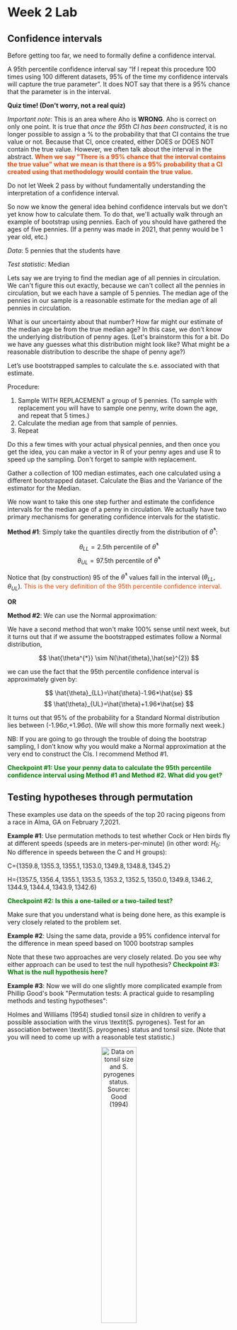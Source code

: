 Week 2 Lab
=============

Confidence intervals
-----------------------

Before getting too far, we need to formally define a confidence interval. 

A 95th percentile confidence interval say “If I repeat this procedure 100 times using 100 different datasets, 95% of the time my confidence intervals will capture the true parameter”. It does NOT say that there is a 95% chance that the parameter is in the interval.

**Quiz time! (Don't worry, not a real quiz)**

*Important note*: This is an area where Aho is **WRONG**. Aho is correct on only one point. It is true that *once the 95th CI has been constructed*, it is no longer possible to assign a $\%$ to the probability that that CI contains the true value or not. Because that CI, once created, either DOES or DOES NOT contain the true value. However, we often talk about the interval in the abstract. **<span style="color: orangered;">When we say "There is a 95$\%$ chance that the interval contains the true value" what we mean is that there is a 95$\%$ probability that a CI created using that methodology would contain the true value.</span>**

Do not let Week 2 pass by without fundamentally understanding the interpretation of a confidence interval. 

So now we know the general idea behind confidence intervals but we don't yet know how to calculate them. To do that, we'll actually walk through an example of bootstrap using pennies. Each of you should have gathered the ages of five pennies. (If a penny was made in 2021, that penny would be 1 year old, etc.)

*Data*: 5 pennies that the students have

*Test statistic*: Median

Lets say we are trying to find the median age of all pennies in circulation. We can't figure this out exactly, because we can't collect all the pennies in circulation, but we each have a sample of 5 pennies. The median age of the pennies in our sample is a reasonable estimate for the median age of all pennies in circulation. 

What is our uncertainty about that number? How far might our estimate of the median age be from the true median age? In this case, we don't know the underlying distribution of penny ages. (Let's brainstorm this for a bit. Do we have any guesses what this distribution might look like? What might be a reasonable distribution to describe the shape of penny age?) 

Let’s use bootstrapped samples to calculate the s.e. associated with that estimate.

Procedure: 
1. Sample WITH REPLACEMENT a group of 5 pennies. (To sample with replacement you will have to sample one penny, write down the age, and repeat that 5 times.)
2. Calculate the median age from that sample of pennies.
3. Repeat

Do this a few times with your actual physical pennies, and then once you get the idea, you can make a vector in R of your penny ages and use R to speed up the sampling. Don't forget to sample with replacement.

Gather a collection of 100 median estimates, each one calculated using a different bootstrapped dataset. Calculate the Bias and the Variance of the estimator for the Median.

We now want to take this one step further and estimate the confidence intervals for the median age of a penny in circulation. We actually have two primary mechanisms for generating confidence intervals for the statistic.

**Method #1**: Simply take the quantiles directly from the distribution of $\hat{\theta}^{*}$:

$$
\theta_{LL} = \mbox{2.5th percentile of } \hat{\theta}^{*}
$$
$$
\theta_{UL} = \mbox{97.5th percentile of } \hat{\theta}^{*}
$$

Notice that (by construction) 95$%$ of the $\hat{\theta}^{*}$ values fall in the interval $(\theta_{LL},\theta_{UL})$. <span style="color: orangered;">This is the very definition of the 95th percentile confidence interval.</span>

**OR** 

**Method #2**: We can use the Normal approximation:

We have a second method that won't make 100\% sense until next week, but it turns out that if we assume the bootstrapped estimates follow a Normal distribution, 

$$
\hat{\theta^{*}} \sim N(\hat{\theta},\hat{se}^{2})
$$

we can use the fact that the 95th percentile confidence interval is approximately given by:

$$
\hat{\theta}_{LL}=\hat{\theta}-1.96*\hat{se}
$$
$$
\hat{\theta}_{UL}=\hat{\theta}+1.96*\hat{se}
$$

It turns out that 95$\%$ of the probability for a Standard Normal distribution lies between (-1.96$\sigma$,+1.96$\sigma$). (We will show this more formally next week.) 

NB: If you are going to go through the trouble of doing the bootstrap sampling, I don’t know why you would make a Normal approximation at the very end to construct the CIs. I recommend Method #1.

**<span style="color: green;">Checkpoint #1: Use your penny data to calculate the 95th percentile confidence interval using Method #1 and Method #2. What did you get?</span>**

Testing hypotheses through permutation
------------------------------------

These examples use data on the speeds of the top 20 racing pigeons from a race in Alma, GA on February 7,2021. 

**Example #1**: Use permutation methods to test whether Cock or Hen birds fly at different speeds (speeds are in meters-per-minute) (in other word: $H_{0}$: No difference in speeds between the C and H groups):

C=$\{1359.8,1355.3,1355.1,1353.0,1349.8,1348.8,1345.2\}$

H=$\{1357.5,1356.4,1355.1,1353.5,1353.2,1352.5,1350.0,1349.8,1346.2,1344.9,1344.4,1343.9,1342.6\}$

**<span style="color: green;">Checkpoint #2: Is this a one-tailed or a two-tailed test?</span>**

Make sure that you understand what is being done here, as this example is very closely related to the problem set.


**Example #2**: Using the same data, provide a 95% confidence interval for the difference in mean speed based on 1000 bootstrap samples

Note that these two approaches are very closely related. Do you see why either approach can be used to test the null hypothesis? **<span style="color: green;">Checkpoint #3: What is the null hypothesis here?</span>**

**Example #3**: Now we will do one slightly more complicated example from Phillip Good's book "Permutation tests: A practical guide to resampling methods and testing hypotheses":

Holmes and Williams (1954) studied tonsil size in children to verify a possible association with the virus \textit{S. pyrogenes}. Test for an association between \textit{S. pyrogenes} status and tonsil size. (Note that you will need to come up with a reasonable test statistic.)

<div class="figure" style="text-align: center">
<img src="Table2categories.png" alt="Data on tonsil size and S. pyrogenes status. Source: Good (1994)" width="40%" />
<p class="caption">(\#fig:unnamed-chunk-1)Data on tonsil size and S. pyrogenes status. Source: Good (1994)</p>
</div>

Now lets consider the full dataset, where tonsil size is divided into three categories. How would we do the test now? **<span style="color: green;">Checkpoint #4: What is the new test statistic? (There are many options.)</span>** What 'labels' do you permute?

<div class="figure" style="text-align: center">
<img src="Table3categories.png" alt="Fill dataset on tonsil size and S. pyrogenes status. Source: Good (1994)" width="50%" />
<p class="caption">(\#fig:unnamed-chunk-2)Fill dataset on tonsil size and S. pyrogenes status. Source: Good (1994)</p>
</div>

Basics of bootstrap and jackknife
------------------------------------

To get started with bootstrap and jackknife techniques, we start by working through a very simple example. First we simulate some data


```r
x<-seq(0,9,by=1)
```

This will constutute our "data". Let's print the result of sampling with replacement to get a sense for it...


```r
table(sample(x,size=length(x),replace=T))
```

```
## 
## 1 2 3 9 
## 1 4 3 2
```

Now we will write a little script to take bootstrap samples and calculate the means of each of these bootstrap samples


```r
xmeans<-vector(length=1000)
for (i in 1:1000)
  {
  xmeans[i]<-mean(sample(x,replace=T))
  }
```

The actual number of bootstrapped samples is arbitrary *at this point* but there are ways of characterizing the precision of the bootstrap (jackknife-after-bootstrap) which might inform the number of bootstrap samples needed. *In practice*, people tend to pick some arbitrary but large number of bootstrap samples because computers are so fast that it is often easy to draw far more samples than are actually needed. When calculation of the statistic is slow (as might be the case if you are using the samples to construct a phylogeny, for example), then you would need to be more concerned with the number of bootstrap samples. 

First, lets just look at a histogram of the bootstrapped means and plot the actual sample mean on the histogram for comparison



```r
hist(xmeans,breaks=30,col="pink")
abline(v=mean(x),lwd=2)
```

<img src="Week-2-lab_files/figure-html/unnamed-chunk-6-1.png" width="672" />

Calculating bias and standard error
-----------------------------------

From these we can calculate the bias and standard deviation for the mean (which is the "statistic"):

$$
\widehat{Bias_{boot}} = \left(\frac{1}{k}\sum^{k}_{i=1}\theta^{*}_{i}\right)-\hat{\theta}
$$


```r
bias.boot<-mean(xmeans)-mean(x)
bias.boot
```

```
## [1] 0.0053
```

```r
hist(xmeans,breaks=30,col="pink")
abline(v=mean(x),lwd=5,col="black")
abline(v=mean(xmeans),lwd=2,col="yellow")
```

<img src="Week-2-lab_files/figure-html/unnamed-chunk-7-1.png" width="672" />

$$
\widehat{s.e._{boot}} = \sqrt{\frac{1}{k-1}\sum^{k}_{i=1}(\theta^{*}_{i}-\bar{\theta^{*}})^{2}}
$$


```r
se.boot<-sd(xmeans)
```

We can find the confidence intervals in two ways:

Method #1: Assume the bootstrap statistics are normally distributed


```r
LL.boot<-mean(xmeans)-1.96*se.boot #where did 1.96 come from?
UL.boot<-mean(xmeans)+1.96*se.boot
LL.boot
```

```
## [1] 2.801545
```

```r
UL.boot
```

```
## [1] 6.209055
```

Method #2: Simply take the quantiles of the bootstrap statistics


```r
quantile(xmeans,c(0.025,0.975))
```

```
##   2.5%  97.5% 
## 2.8000 6.2025
```

Let's compare this to what we would have gotten if we had used normal distribution theory. First we have to calculate the standard error:


```r
se.normal<-sqrt(var(x)/length(x))
LL.normal<-mean(x)-qt(0.975,length(x)-1)*se.normal
UL.normal<-mean(x)+qt(0.975,length(x)-1)*se.normal
LL.normal
```

```
## [1] 2.334149
```

```r
UL.normal
```

```
## [1] 6.665851
```

In this case, the confidence intervals we got from the normal distribution theory are too wide.

**<span style="color: green;">Checkpoint #6: Does it make sense why the normal distribution theory intervals are too wide?</span>** Because the original were were uniformly distributed, the data has higher variance than would be expected and therefore the standard error is higher than would be expected.

There are two packages that provide functions for bootstrapping, 'boot' and 'boostrap'. We will start by using the 'bootstrap' package, which was originally designed for Efron and Tibshirani's monograph on the bootstrap. 

To test the main functionality of the 'bootstrap' package, we will use the data we already have. The 'bootstrap' function requires the input of a user-defined function to calculate the statistic of interest. Here I will write a function that calculates the mean of the input values.


```r
library(bootstrap)
theta<-function(x)
  {
    mean(x)
  }
results<-bootstrap(x=x,nboot=1000,theta=theta)
results
```

```
## $thetastar
##    [1] 3.1 4.3 5.3 4.6 4.9 3.1 4.7 3.5 3.8 5.2 4.4 3.2 5.2 6.1 4.6 4.6 5.6 5.4
##   [19] 4.0 5.2 3.0 5.8 5.2 5.6 4.2 3.4 4.1 4.2 6.1 5.7 4.6 6.2 3.8 2.8 5.2 5.3
##   [37] 4.3 5.0 3.9 3.8 4.8 4.2 5.1 5.6 7.0 2.0 4.2 4.2 4.2 4.7 4.3 4.2 5.7 4.2
##   [55] 3.6 6.4 3.9 6.7 4.6 3.8 4.2 4.6 2.9 4.9 4.6 4.8 3.3 4.6 5.3 5.5 4.8 4.8
##   [73] 4.7 3.9 5.0 4.7 4.9 5.4 3.5 3.6 5.0 4.1 4.8 4.9 3.6 3.7 5.1 5.4 3.3 3.9
##   [91] 4.1 5.9 3.5 3.4 4.8 2.7 5.0 5.3 4.9 4.1 3.3 3.2 4.3 6.1 4.1 4.7 6.9 4.7
##  [109] 3.2 4.7 4.3 2.9 3.8 6.4 4.2 5.8 4.6 4.1 5.4 3.9 5.0 5.1 3.8 5.1 5.0 5.8
##  [127] 5.4 5.0 3.7 5.5 4.1 3.5 6.4 5.5 4.6 4.4 5.1 5.6 4.3 4.3 4.1 4.1 4.2 5.3
##  [145] 4.4 4.8 4.3 4.4 6.2 3.6 5.0 4.2 4.5 5.3 4.2 4.2 3.5 4.1 5.7 4.0 6.0 4.5
##  [163] 3.6 2.5 4.7 4.0 4.8 4.3 6.6 4.1 3.6 4.7 4.6 4.3 4.9 3.6 3.4 4.7 4.9 4.5
##  [181] 2.0 5.6 4.0 4.5 5.2 4.7 4.4 3.9 4.3 3.6 5.1 4.8 6.7 3.9 2.4 4.1 4.7 4.9
##  [199] 5.7 3.1 4.7 5.0 4.8 3.2 4.3 4.0 5.4 4.2 2.7 5.0 4.5 4.5 4.6 4.3 4.7 5.0
##  [217] 4.2 3.1 3.9 3.5 5.0 2.6 4.4 4.4 5.0 4.4 5.1 4.6 4.5 4.1 5.5 3.2 5.1 4.8
##  [235] 4.7 4.8 3.8 4.7 2.5 5.0 3.9 3.3 5.9 3.7 5.1 3.8 4.8 4.7 4.3 4.1 5.0 5.2
##  [253] 5.6 2.9 5.3 4.1 4.5 6.3 5.9 5.1 3.6 5.1 4.5 5.6 5.1 5.0 5.7 6.4 4.6 3.6
##  [271] 4.3 5.6 4.9 5.2 6.9 3.4 6.2 5.9 5.4 4.3 4.4 5.0 3.2 4.4 3.7 5.7 4.9 4.5
##  [289] 2.9 5.7 4.3 5.1 4.2 5.2 4.7 5.8 4.1 2.8 3.4 3.2 4.6 4.5 4.6 5.2 5.8 5.1
##  [307] 4.2 4.1 4.9 4.5 4.5 4.2 3.8 5.8 4.6 6.8 5.2 5.8 3.7 4.2 5.1 5.9 4.5 5.7
##  [325] 2.9 4.6 3.7 4.1 4.4 4.4 4.5 6.1 4.5 4.2 3.9 5.2 3.1 4.8 6.3 5.2 3.5 5.3
##  [343] 4.7 3.7 6.0 3.8 2.6 5.3 3.7 5.7 4.4 3.5 6.0 5.3 4.6 7.3 2.8 4.1 4.3 5.2
##  [361] 5.3 4.0 4.9 4.6 5.3 3.4 4.5 5.0 2.9 3.7 4.6 5.1 5.1 4.9 4.4 6.1 5.6 4.8
##  [379] 4.0 4.4 4.4 3.2 3.7 4.1 4.8 5.2 3.2 7.4 4.7 4.5 4.0 4.6 5.1 4.3 4.0 5.5
##  [397] 4.0 4.1 5.2 3.9 3.4 5.9 5.4 4.4 4.6 4.1 4.6 3.3 6.9 6.3 2.9 3.1 4.6 6.0
##  [415] 3.6 5.6 5.2 5.0 6.0 2.3 3.1 4.1 5.1 4.0 4.5 6.4 3.8 3.8 3.7 6.0 3.9 5.2
##  [433] 2.9 4.9 3.6 5.1 4.0 4.7 2.6 4.2 5.2 4.7 5.4 3.9 4.4 4.9 4.0 4.9 3.2 6.4
##  [451] 3.9 5.3 6.0 4.5 3.7 5.4 4.1 4.9 4.7 5.4 5.0 3.9 3.3 5.9 5.0 5.2 4.7 5.1
##  [469] 5.4 4.3 3.9 3.6 5.0 4.3 5.6 6.0 4.0 5.7 3.9 4.4 4.9 3.7 3.7 4.4 3.4 4.4
##  [487] 4.3 3.7 5.8 4.8 2.3 4.7 3.9 3.6 3.8 5.1 3.9 4.3 2.5 4.5 4.9 3.6 4.4 3.0
##  [505] 5.1 5.4 4.6 4.4 3.9 5.0 4.4 5.5 3.3 3.9 4.6 2.5 4.3 3.8 4.2 5.6 4.6 5.3
##  [523] 3.2 4.2 3.2 4.8 2.8 6.2 6.2 5.2 4.8 5.1 5.2 4.9 4.7 4.5 5.7 4.2 5.6 4.3
##  [541] 4.8 4.1 5.0 5.7 5.3 3.3 4.0 4.3 5.1 3.6 4.3 3.6 5.5 3.5 4.2 3.5 4.1 3.6
##  [559] 3.6 4.2 3.8 4.3 6.0 5.9 4.5 4.9 5.3 3.8 3.7 3.9 5.2 5.2 4.8 2.4 4.6 3.1
##  [577] 4.6 4.7 5.4 5.4 2.9 3.5 3.3 4.5 4.9 5.7 5.9 2.9 4.6 3.6 5.2 4.3 6.3 2.6
##  [595] 4.1 3.9 4.5 3.6 5.0 6.6 3.8 4.4 5.5 3.0 4.0 3.2 5.1 5.4 4.2 2.8 3.8 4.7
##  [613] 5.8 4.1 5.0 2.9 4.3 5.2 6.2 4.8 4.2 3.9 3.4 3.6 4.0 3.6 4.7 4.9 5.1 3.9
##  [631] 5.5 4.2 4.3 4.2 4.0 4.6 4.1 5.2 4.5 5.3 4.0 5.0 4.0 4.3 4.9 4.9 4.0 5.3
##  [649] 6.1 4.2 4.6 3.6 4.1 5.9 5.2 3.7 4.7 3.9 4.6 5.3 3.8 3.9 4.3 4.3 4.4 4.0
##  [667] 5.7 4.8 4.1 3.9 5.5 3.1 4.5 5.1 3.1 6.1 5.0 3.6 5.5 3.2 5.2 5.1 4.8 3.6
##  [685] 2.9 6.4 4.8 4.7 3.4 5.2 4.8 4.1 4.9 4.8 4.2 4.3 3.5 4.5 4.0 3.8 3.5 6.3
##  [703] 4.0 4.6 4.2 5.5 5.0 3.0 4.9 4.5 4.0 7.1 5.2 3.5 5.4 4.9 4.2 5.3 5.3 5.8
##  [721] 5.1 6.3 3.9 3.6 3.2 7.5 4.0 5.4 5.9 5.7 4.2 4.2 4.2 3.9 4.1 3.7 3.2 5.1
##  [739] 4.5 5.0 4.5 3.0 3.0 4.3 5.5 4.7 4.2 3.4 3.5 3.9 6.1 5.0 3.1 3.3 5.3 5.1
##  [757] 5.0 4.0 4.3 4.8 3.8 5.4 3.5 5.6 4.6 3.9 4.2 5.1 3.5 2.4 5.0 4.0 4.0 4.5
##  [775] 4.9 5.0 4.7 3.5 6.0 5.6 4.7 5.0 5.8 6.2 4.3 3.0 3.7 3.9 3.9 3.5 4.0 5.6
##  [793] 4.2 4.7 5.5 4.4 4.3 3.7 3.6 3.5 2.7 3.8 3.8 4.2 4.7 4.9 5.3 3.1 5.2 5.4
##  [811] 3.5 4.4 4.6 4.6 4.3 4.7 3.4 2.9 2.8 5.0 4.6 4.2 4.9 4.8 4.4 2.5 3.6 3.9
##  [829] 4.7 4.8 5.6 3.2 6.1 4.6 3.6 3.9 5.3 4.2 3.2 3.8 4.8 5.7 3.6 6.0 3.9 4.1
##  [847] 5.5 5.4 5.1 4.8 4.0 3.5 3.5 2.9 3.3 4.6 3.0 4.1 5.1 5.3 3.9 5.3 6.3 4.3
##  [865] 5.4 6.2 5.4 5.2 5.0 3.8 5.0 4.5 6.3 5.1 4.0 2.4 6.1 4.3 3.0 3.4 4.4 5.3
##  [883] 4.5 4.1 4.7 6.1 4.5 3.5 3.6 4.6 3.5 5.0 4.7 5.5 2.8 4.0 5.1 3.6 4.5 4.3
##  [901] 3.4 3.4 4.7 4.2 5.3 3.8 4.8 5.0 5.9 3.7 4.0 5.0 3.4 5.9 5.1 5.6 4.0 6.5
##  [919] 4.1 4.1 5.2 4.9 5.7 5.6 3.7 5.1 4.9 4.8 5.5 4.6 4.3 5.1 4.2 4.5 4.4 5.5
##  [937] 4.2 5.3 5.0 4.1 2.8 3.9 3.1 3.8 3.8 4.7 5.5 6.3 3.5 3.6 5.2 4.9 4.9 4.9
##  [955] 5.9 3.8 4.9 5.6 4.7 3.0 4.1 3.6 4.3 4.2 3.9 4.4 5.0 5.7 3.6 5.7 2.7 4.3
##  [973] 3.5 3.4 4.5 5.2 5.1 2.9 4.8 4.1 4.3 3.9 5.0 4.3 5.2 3.3 4.6 4.3 3.0 4.3
##  [991] 4.3 5.0 4.5 3.8 6.3 3.4 2.6 3.0 4.8 3.1
## 
## $func.thetastar
## NULL
## 
## $jack.boot.val
## NULL
## 
## $jack.boot.se
## NULL
## 
## $call
## bootstrap(x = x, nboot = 1000, theta = theta)
```

```r
quantile(results$thetastar,c(0.025,0.975))
```

```
##  2.5% 97.5% 
##   2.8   6.3
```

Notice that we get exactly what we got last time. This illustrates an important point, which is that the bootstrap functions are often no easier to use than something you could write yourself.

You can also define a function of the bootstrapped statistics (we have been calling this theta) to pull out immediately any summary statistics you are interested in from the bootstrapped thetas.

Here I will write a function that calculates the bias of my estimate of the mean (which is 4.5 [i.e. the mean of the number 0,1,2,3,4,5,6,7,8,9])


```r
bias<-function(x)
  {
  mean(x)-4.5
  }
results<-bootstrap(x=x,nboot=1000,theta=theta,func=bias)
results
```

```
## $thetastar
##    [1] 5.3 4.4 4.8 4.9 4.7 4.0 4.5 5.6 4.0 5.4 3.8 4.5 5.7 5.0 5.8 5.7 5.7 4.1
##   [19] 4.3 4.1 6.9 5.2 4.4 4.8 4.2 4.2 3.4 5.1 5.1 5.8 4.3 4.7 4.4 4.9 3.9 4.7
##   [37] 4.7 3.6 4.4 5.7 4.0 3.0 4.7 4.3 3.4 5.3 5.0 4.7 3.7 5.9 5.1 3.3 4.3 5.3
##   [55] 4.4 4.8 3.5 5.3 5.9 4.6 4.9 4.5 4.8 5.0 4.0 2.9 3.6 3.8 4.5 4.0 5.5 4.5
##   [73] 4.2 4.7 4.0 6.1 4.4 2.6 5.0 3.6 5.0 5.9 3.8 3.9 5.1 5.4 5.4 4.9 3.6 3.5
##   [91] 4.0 6.3 3.9 3.9 5.2 4.3 3.8 2.9 5.2 6.4 4.7 5.0 5.4 5.8 4.8 4.0 4.8 4.6
##  [109] 5.2 3.9 6.4 3.9 3.8 3.7 4.9 4.0 5.2 3.2 5.8 3.5 4.4 4.9 4.0 3.4 3.5 5.1
##  [127] 4.3 3.1 5.7 3.8 3.6 5.5 5.7 5.2 4.2 4.6 4.3 4.0 4.3 4.2 4.0 4.3 3.6 4.4
##  [145] 3.5 4.6 6.0 5.3 5.2 3.3 3.8 5.8 4.2 3.6 4.5 5.4 2.2 5.3 3.2 4.8 2.7 5.8
##  [163] 5.1 2.8 4.1 3.3 5.8 5.3 4.2 4.9 6.1 4.5 5.6 4.3 5.3 3.1 5.9 4.1 4.1 4.2
##  [181] 3.1 4.8 2.8 5.6 4.8 3.5 4.9 4.0 4.5 3.8 5.6 5.3 5.5 5.1 4.5 3.9 3.5 4.1
##  [199] 5.7 4.0 5.0 2.3 4.9 3.6 5.1 5.0 5.9 4.1 4.7 4.7 4.4 5.4 4.5 4.5 3.3 4.6
##  [217] 4.5 5.0 3.1 4.0 5.5 5.5 3.3 4.0 4.5 3.5 4.0 3.9 5.4 5.3 3.2 5.6 5.7 3.2
##  [235] 4.9 7.2 3.7 4.8 5.0 3.8 4.1 3.6 4.3 3.9 4.2 4.7 4.9 4.8 4.4 4.8 5.0 4.0
##  [253] 4.9 5.3 4.3 5.8 4.4 5.3 5.4 5.2 3.7 5.3 3.4 5.3 4.9 5.6 3.4 5.2 5.0 3.8
##  [271] 5.7 3.3 4.1 3.9 4.6 5.8 3.5 5.5 5.9 4.3 4.0 3.4 4.9 5.0 2.5 3.7 3.0 5.5
##  [289] 4.8 5.9 4.3 4.5 3.9 5.8 5.6 5.9 4.7 5.0 3.7 4.3 5.9 4.2 2.5 4.9 5.1 4.9
##  [307] 4.8 5.4 3.4 5.4 3.8 5.3 3.9 5.3 5.1 5.9 5.2 3.0 3.8 7.0 6.1 4.6 4.0 4.4
##  [325] 4.9 3.9 4.7 4.8 3.6 5.5 4.9 5.8 4.8 4.6 3.6 4.8 2.1 4.7 4.1 4.0 5.4 4.7
##  [343] 4.7 6.1 5.1 4.5 6.4 5.1 3.2 4.5 4.2 3.1 3.5 4.1 5.1 4.6 2.5 2.5 4.7 3.0
##  [361] 5.4 4.2 5.4 4.6 5.0 5.8 5.4 2.5 3.6 6.1 4.9 4.0 3.3 4.0 4.0 5.1 1.5 3.9
##  [379] 7.0 4.8 4.4 4.2 5.6 5.4 3.9 2.7 3.8 4.6 4.4 3.1 2.3 4.0 4.7 6.1 4.2 5.0
##  [397] 4.1 3.4 3.5 4.2 4.3 5.3 3.7 3.5 5.9 5.2 4.5 5.5 4.8 4.9 4.0 4.7 4.8 2.6
##  [415] 4.4 4.0 4.0 5.6 4.7 4.8 6.0 3.4 3.7 4.1 5.0 4.3 3.3 4.5 4.5 5.8 4.7 4.6
##  [433] 5.1 4.3 5.8 4.5 4.8 4.5 4.3 4.6 3.5 3.8 6.1 4.9 4.5 5.5 3.1 3.1 4.0 5.1
##  [451] 4.3 7.1 4.2 4.5 4.7 6.0 6.2 5.7 4.6 3.3 3.7 5.8 5.3 3.5 3.7 4.8 4.4 5.9
##  [469] 4.6 4.1 5.1 5.5 3.5 3.7 4.4 4.5 5.1 3.4 3.3 5.2 3.9 4.0 3.9 5.9 5.0 5.0
##  [487] 5.6 4.6 3.9 3.9 4.8 2.9 4.6 4.6 4.4 4.9 3.3 5.3 3.2 2.1 5.3 4.1 5.3 5.7
##  [505] 4.6 3.5 3.1 3.3 5.4 3.7 4.4 5.2 4.3 5.2 4.2 4.2 3.9 4.2 4.0 5.0 5.3 3.2
##  [523] 5.1 3.0 4.0 4.5 5.4 5.6 4.9 3.9 4.7 5.0 5.0 4.1 4.2 4.2 5.0 4.7 3.2 3.4
##  [541] 4.5 5.1 4.1 6.3 3.4 3.9 5.0 3.8 6.3 4.4 5.6 3.8 5.7 5.7 5.3 5.4 4.1 5.9
##  [559] 3.8 6.2 3.8 4.1 6.6 3.3 4.6 3.8 6.3 4.7 5.5 5.0 5.2 3.1 5.3 5.3 4.9 3.7
##  [577] 3.0 5.1 6.2 3.9 5.3 4.3 3.9 5.7 4.5 5.0 3.2 5.3 4.1 4.5 3.2 3.8 5.0 5.9
##  [595] 4.4 5.4 5.2 5.7 3.9 5.8 4.1 5.1 4.1 4.4 4.6 3.8 5.0 3.6 3.1 4.9 5.5 5.1
##  [613] 4.0 3.5 5.2 4.0 6.2 4.8 5.1 4.4 4.7 2.8 4.2 5.4 4.6 3.6 4.8 6.0 5.1 3.9
##  [631] 4.5 3.2 2.7 2.9 4.6 6.2 4.9 5.2 5.3 3.9 5.0 5.7 3.7 4.1 3.7 3.3 4.5 5.2
##  [649] 3.6 5.1 4.1 3.8 4.0 4.4 6.3 3.2 4.2 4.7 5.0 5.7 4.3 5.1 5.3 3.5 4.5 6.0
##  [667] 5.3 5.4 4.3 4.8 6.7 3.5 5.5 4.4 4.5 3.6 3.8 3.4 3.5 3.9 3.1 3.9 4.3 4.3
##  [685] 5.0 4.1 5.8 3.6 3.9 4.9 4.9 4.9 5.6 5.6 4.5 5.0 4.0 5.7 5.5 5.5 5.5 6.4
##  [703] 3.7 5.4 4.5 4.9 4.0 4.7 4.5 4.7 3.6 4.4 4.6 4.9 3.6 4.5 4.9 4.6 4.4 2.8
##  [721] 3.8 5.0 4.6 4.5 4.0 4.0 4.0 3.0 4.8 3.9 4.4 6.2 5.7 5.5 4.5 4.6 4.5 5.1
##  [739] 4.1 5.4 3.6 3.7 5.2 4.6 4.6 5.8 4.0 3.9 5.5 5.4 3.8 4.8 2.7 3.8 5.0 4.2
##  [757] 5.3 6.6 6.0 4.3 3.7 4.8 3.7 4.3 5.8 4.4 4.3 4.0 6.2 4.6 3.5 4.0 3.3 5.4
##  [775] 4.0 4.4 5.1 5.2 3.7 4.5 4.5 4.8 5.3 3.9 5.6 4.1 5.6 4.7 3.8 3.2 2.6 4.9
##  [793] 4.1 4.5 4.2 5.1 2.6 4.4 4.7 3.1 5.4 5.1 3.1 4.7 5.1 4.3 5.8 4.5 5.1 3.6
##  [811] 3.8 5.0 4.4 4.4 3.9 3.7 5.7 2.6 3.7 5.8 4.4 5.5 3.5 3.8 3.8 4.8 5.5 4.5
##  [829] 4.4 4.7 6.0 3.5 5.7 6.2 4.2 5.6 5.1 4.2 5.6 4.2 4.8 5.0 4.9 5.2 4.0 2.7
##  [847] 3.5 3.8 4.2 5.3 4.8 4.5 3.8 5.5 3.6 3.2 4.4 4.6 4.2 5.3 4.1 3.0 4.2 4.1
##  [865] 5.0 4.8 6.8 4.6 6.5 4.9 4.4 4.0 4.8 6.7 5.9 6.0 6.1 5.3 5.7 5.8 5.8 5.3
##  [883] 2.9 3.5 5.8 4.2 3.0 4.1 5.6 5.2 6.2 5.1 4.6 4.5 3.3 4.0 4.2 4.4 4.7 5.1
##  [901] 2.2 4.3 4.4 3.5 4.6 4.8 5.1 3.0 4.9 4.8 3.9 5.4 5.5 4.3 3.9 5.6 3.8 7.4
##  [919] 4.0 5.5 4.4 4.0 5.0 4.5 4.9 3.1 4.6 4.5 4.8 4.9 5.0 4.0 6.5 4.9 5.4 6.1
##  [937] 4.1 4.3 4.6 5.4 4.5 4.3 3.9 4.9 4.6 4.4 4.6 3.4 2.3 4.8 3.8 4.7 3.8 5.4
##  [955] 5.1 3.2 4.8 4.5 5.7 4.5 5.0 4.1 4.8 4.7 5.0 4.2 5.1 5.1 3.6 3.7 3.5 5.1
##  [973] 5.0 5.5 5.5 3.9 4.2 2.5 4.0 4.1 4.0 6.2 5.8 5.0 4.6 4.5 5.7 3.0 5.0 4.3
##  [991] 5.0 4.5 5.3 4.4 5.7 3.0 5.7 6.3 5.0 2.6
## 
## $func.thetastar
## [1] 0.0524
## 
## $jack.boot.val
##  [1]  0.54202899  0.46106195  0.38551913  0.22028986  0.17351190 -0.03818182
##  [7] -0.05060606 -0.25140187 -0.34340176 -0.45373134
## 
## $jack.boot.se
## [1] 0.9872859
## 
## $call
## bootstrap(x = x, nboot = 1000, theta = theta, func = bias)
```

Compare this to 'bias.boot' (our result from above). Why might it not be the same? Try running the same section of code several times. See how the value of the bias ($func.thetastar) jumps around? We should not be surprised by this because we can look at the jackknife-after-bootstrap estimate of the standard error of the function (in this case, that function is the bias) and we can see that it is not so small that we wouldn't expect some variation in these values.

Remember, everything we have discussed today are estimates. The statistic as applied to your data will change with new data, as will the standard error, the confidence intervals - everything! All of these values have sampling distributions and are subject to change if you repeated the procedure with new data.

Note that we can calculate any function of $\theta^{*}$. A simple example would be the 72nd percentile:


```r
perc72<-function(x)
  {
  quantile(x,probs=c(0.72))
  }
results<-bootstrap(x=x,nboot=1000,theta=theta,func=perc72)
results
```

```
## $thetastar
##    [1] 4.7 4.3 4.9 3.2 4.7 3.6 3.7 6.2 3.9 5.5 5.0 4.3 5.0 3.8 3.6 4.4 4.0 4.9
##   [19] 3.1 5.1 3.1 4.5 4.5 5.1 5.3 5.2 3.9 5.6 4.8 4.6 4.9 3.3 4.7 3.5 4.6 3.9
##   [37] 5.2 3.3 4.3 3.8 3.3 3.7 5.3 3.6 4.8 3.6 4.7 5.2 4.6 5.4 5.4 2.8 2.8 5.4
##   [55] 5.5 3.9 5.6 5.0 3.7 3.7 3.8 4.1 3.8 6.7 4.7 5.3 4.5 5.0 4.4 3.6 3.4 4.2
##   [73] 3.6 4.4 4.4 3.5 4.8 3.4 4.2 4.3 4.2 5.9 4.2 5.1 4.9 3.6 4.8 5.2 2.8 7.0
##   [91] 4.7 6.2 2.1 3.7 4.1 5.1 4.8 3.5 4.7 5.0 4.2 6.2 4.8 4.0 5.8 3.7 4.4 5.2
##  [109] 4.8 4.4 2.1 3.8 4.3 4.2 3.9 5.2 4.4 6.3 5.9 4.2 5.0 5.1 5.3 4.5 5.0 3.6
##  [127] 3.3 3.2 4.9 4.4 6.6 4.3 6.2 5.9 5.3 4.8 4.7 5.8 4.2 4.0 3.6 4.2 4.9 5.1
##  [145] 4.3 3.6 3.5 3.6 4.9 4.7 4.4 4.8 4.2 4.3 4.8 4.7 6.0 5.1 5.2 4.3 5.2 4.4
##  [163] 4.7 5.1 3.8 3.1 5.1 5.8 4.4 5.4 4.5 4.6 5.0 4.9 4.8 6.6 4.4 5.6 5.3 2.4
##  [181] 4.3 5.8 5.4 3.6 5.8 5.5 5.5 5.0 5.1 5.7 4.8 3.1 5.0 4.8 5.3 4.7 5.1 5.2
##  [199] 4.5 4.5 1.6 2.9 5.3 3.8 4.8 4.0 4.6 5.4 6.0 4.6 3.9 4.4 3.3 4.1 5.9 4.6
##  [217] 3.9 2.1 3.3 4.4 4.3 5.9 3.0 5.2 6.1 4.7 4.7 5.1 4.4 4.4 5.4 4.0 3.0 5.1
##  [235] 4.0 4.1 3.9 5.8 4.2 2.9 4.4 3.4 5.8 4.1 5.5 3.7 3.5 5.8 2.7 5.9 3.8 4.6
##  [253] 4.7 5.2 4.3 5.1 3.7 4.1 6.0 4.4 6.1 3.9 3.9 3.1 3.6 4.9 4.2 3.8 5.2 3.2
##  [271] 4.6 3.6 4.2 5.2 3.7 6.0 6.9 2.3 4.7 5.4 4.3 3.0 5.5 5.5 5.0 4.8 4.2 4.7
##  [289] 4.8 5.2 3.7 5.0 3.8 4.2 4.9 4.1 3.8 3.5 4.0 6.1 3.6 3.7 4.3 5.6 4.9 5.5
##  [307] 4.3 2.7 4.7 5.6 4.8 3.9 4.4 4.4 3.8 4.7 3.6 3.5 5.0 2.9 4.7 5.3 3.9 4.3
##  [325] 4.7 5.9 4.9 5.4 5.9 4.9 4.6 3.7 2.9 4.3 3.1 4.8 3.9 3.9 4.3 3.8 4.6 5.6
##  [343] 4.6 4.5 3.7 3.2 3.8 4.5 5.3 6.3 4.6 3.6 5.1 5.5 3.3 5.7 4.6 5.6 5.7 4.8
##  [361] 3.8 5.5 4.1 3.3 5.4 3.1 5.6 4.8 4.5 4.9 3.3 5.8 2.7 4.9 4.9 4.9 4.4 3.9
##  [379] 4.6 3.2 3.8 3.9 4.9 5.5 4.9 4.3 3.8 4.1 5.8 2.5 3.9 3.9 4.4 5.1 4.4 5.2
##  [397] 5.8 5.5 3.5 2.6 4.2 4.6 4.1 5.5 4.9 4.1 3.7 5.6 3.9 4.8 3.7 3.8 3.9 4.5
##  [415] 4.6 5.6 4.3 4.0 4.3 3.2 4.8 4.9 3.0 4.3 4.3 4.0 5.8 5.0 4.8 4.1 7.2 4.3
##  [433] 4.6 4.4 5.7 3.8 5.6 4.2 4.8 3.6 3.6 4.1 5.3 3.6 4.7 3.4 3.5 6.1 4.9 4.9
##  [451] 5.0 4.5 3.2 5.3 4.5 4.2 5.4 5.3 3.7 4.1 5.6 4.2 5.1 4.9 5.0 4.5 3.2 3.6
##  [469] 4.2 4.5 4.9 3.5 4.1 5.9 3.9 4.5 4.9 5.8 3.3 5.4 4.4 4.0 2.9 3.6 4.5 5.8
##  [487] 5.3 4.0 4.4 3.0 2.7 3.8 4.2 4.1 5.1 5.0 5.1 2.7 4.2 4.0 5.1 4.6 1.6 5.2
##  [505] 4.0 4.7 5.4 4.2 4.0 3.3 4.3 5.0 4.5 4.2 4.9 5.3 4.9 4.6 5.6 5.4 3.3 4.7
##  [523] 2.5 3.8 3.9 3.9 4.9 3.5 4.7 4.3 2.5 4.7 5.4 5.3 4.6 5.1 4.7 4.3 3.6 3.8
##  [541] 4.9 5.4 5.6 4.1 3.6 4.4 4.8 5.2 4.8 4.4 4.0 4.9 3.0 3.7 5.3 2.6 4.6 4.7
##  [559] 3.6 4.1 4.2 5.4 6.4 4.8 3.3 5.5 4.3 3.2 4.7 5.2 4.1 4.1 2.7 4.1 5.3 4.0
##  [577] 4.3 5.4 5.5 3.9 3.4 5.9 4.0 3.9 4.1 4.0 2.2 5.4 4.1 5.5 6.3 4.2 5.6 5.4
##  [595] 5.3 4.9 4.4 4.6 3.4 3.9 5.9 4.6 3.8 3.6 3.9 5.5 5.2 4.0 5.6 4.1 5.4 4.1
##  [613] 5.4 6.2 3.7 5.4 5.1 4.9 3.6 4.2 5.2 5.7 3.6 4.7 3.3 4.5 4.7 4.8 5.3 4.2
##  [631] 4.3 4.0 5.1 6.3 4.8 5.0 4.6 5.4 5.5 4.6 6.3 4.3 4.6 4.9 5.8 5.5 5.6 4.7
##  [649] 3.6 5.7 4.1 4.8 4.5 4.2 5.2 5.3 5.5 5.8 5.1 4.6 4.6 5.2 3.6 5.8 5.6 3.6
##  [667] 5.4 5.6 4.5 5.2 4.6 5.0 3.9 5.8 5.0 3.9 5.0 4.3 3.5 3.3 5.1 5.1 3.1 4.0
##  [685] 5.5 5.4 6.3 4.3 6.5 5.4 5.0 4.6 4.4 5.8 2.8 4.4 4.4 4.0 3.2 4.3 3.5 4.2
##  [703] 4.6 7.4 6.0 3.9 5.0 4.4 4.5 4.2 4.5 4.3 6.3 5.2 4.0 4.4 6.0 4.5 3.3 4.8
##  [721] 4.2 4.6 4.9 4.8 6.2 4.8 5.2 4.2 3.5 4.6 6.2 4.5 3.9 4.8 6.6 4.7 4.8 5.2
##  [739] 4.9 5.0 4.0 3.9 6.2 4.9 5.4 3.8 4.1 6.3 3.8 4.1 5.7 4.1 4.6 3.6 4.5 5.5
##  [757] 5.1 5.5 4.5 4.0 4.1 3.5 5.8 3.4 5.0 5.5 3.8 3.7 2.7 3.2 4.7 5.4 5.9 3.2
##  [775] 4.2 5.1 3.8 5.0 4.3 4.4 3.3 3.8 2.9 3.1 5.2 4.6 3.6 3.9 3.8 4.1 4.0 4.1
##  [793] 3.7 3.9 2.8 4.0 6.1 6.2 4.0 5.1 4.5 7.1 4.9 4.8 5.2 4.8 3.3 4.4 5.1 4.2
##  [811] 4.6 4.7 4.8 4.8 3.8 4.8 3.9 3.4 3.9 2.1 4.9 3.4 3.4 4.6 5.9 4.3 4.4 3.3
##  [829] 6.1 5.4 3.9 4.3 4.5 4.8 4.0 4.3 4.4 3.3 5.3 3.4 4.2 3.5 2.9 4.8 5.4 4.9
##  [847] 4.1 5.8 4.9 3.3 3.7 4.0 4.5 4.1 4.5 6.4 4.6 5.1 3.3 4.2 3.3 4.1 5.0 2.4
##  [865] 4.2 4.4 3.2 4.6 4.0 4.9 5.4 4.0 4.1 3.7 4.7 3.0 4.8 4.8 3.9 6.2 6.1 4.6
##  [883] 3.6 2.8 3.3 4.7 4.6 4.6 3.9 5.2 4.4 4.9 4.7 3.3 3.1 5.0 5.2 4.0 4.6 5.1
##  [901] 5.5 4.5 4.6 4.5 3.9 5.2 3.5 6.4 4.0 3.1 4.5 5.5 4.4 4.8 4.7 5.4 4.9 4.2
##  [919] 2.7 3.7 4.1 5.6 5.8 5.1 4.3 3.7 4.3 4.7 5.2 5.3 2.1 5.4 3.8 3.7 3.2 4.5
##  [937] 4.2 5.1 3.4 5.7 5.1 3.8 6.2 4.5 5.5 3.4 4.2 3.1 3.2 5.0 5.7 5.4 6.0 5.1
##  [955] 5.4 4.6 4.3 5.0 4.2 4.3 4.0 4.3 4.6 4.5 6.1 6.6 4.9 5.3 6.8 4.2 6.1 5.9
##  [973] 6.5 4.1 5.1 4.5 5.4 5.7 6.0 4.8 6.0 3.9 3.7 5.7 5.3 4.4 2.8 4.1 5.0 3.6
##  [991] 4.6 5.5 6.1 4.9 4.8 3.8 4.4 4.4 4.0 3.4
## 
## $func.thetastar
##   72% 
## 5.028 
## 
## $jack.boot.val
##  [1] 5.448 5.400 5.400 5.200 5.200 5.100 4.800 4.800 4.700 4.404
## 
## $jack.boot.se
## [1] 1.001968
## 
## $call
## bootstrap(x = x, nboot = 1000, theta = theta, func = perc72)
```

On Tuesday we went over an example in which we bootstrapped the correlation coefficient between LSAT scores and GPA. To do that, we sampled pairs of (LSAT,GPA) data with replacement. Here is a little script that would do something like that using (X,Y) data that are independently drawn from the normal distribution


```r
xdata<-matrix(rnorm(30),ncol=2)
```

Everyone's data is going to be different. With such a small sample size, it would be easy to get a positive or negative correlation by random change, but on average across everyone's datasets, there should be zero correlation because the two columns are drawn independently.


```r
n<-15
theta<-function(x,xdata)
  {
  cor(xdata[x,1],xdata[x,2])
  }
results<-bootstrap(x=1:n,nboot=50,theta=theta,xdata=xdata) 
#NB: xdata is passed to the theta function, not needed for bootstrap function itself
```

Notice the parameters that get passed to the 'bootstrap' function are: (1) the indexes which will be sampled with replacement. This is different that the raw data but the end result is the same because both the indices and the raw data get passed to the function 'theta' (2) the number of bootrapped samples (in this case 50) (3) the function to calculate the statistic (4) the raw data.

Lets look at a histogram of the bootstrapped statistics $\theta^{*}$ and draw a vertical line for the statistic as applied to the original data.


```r
hist(results$thetastar,breaks=30,col="pink")
abline(v=cor(xdata[,1],xdata[,2]),lwd=2)
```

<img src="Week-2-lab_files/figure-html/unnamed-chunk-17-1.png" width="672" />

Parametric bootstrap
---------------------

Let's do one quick example of a parametric bootstrap. We haven't introduced distributions yet (except for the Gaussian, or Normal, distribution, which is the most familiar), so lets spend a few minutes exploring the Gamma distribution, just so we have it to work with for testing out parametric bootstrap. All we need to know is that the Gamma distribution is a continuous, non-negative distribution that takes two parameters, which we call "shape" and "rate". Lets plot a few examples just to see what a Gamma distribution looks like. (Note that the Gamma distribution can be parameterized by "shape" and "rate" OR by "shape" and "scale", where "scale" is just 1/"rate". R will allow you to use either (shape,rate) or (shape,scale) as long as you specify which you are providing.

<img src="Week-2-lab_files/figure-html/unnamed-chunk-18-1.png" width="672" />


Let's generate some fairly sparse data from a Gamma distribution


```r
original.data<-rgamma(10,3,5)
```

and calculate the skew of the data using the R function 'skewness' from the 'moments' package. 


```r
library(moments)
theta<-skewness(original.data)
head(theta)
```

```
## [1] 1.063339
```

What is skew? Skew describes how assymetric a distribution is. A distribution with a positive skew is a distribution that is "slumped over" to the right, with a right tail that is longer than the left tail. Alternatively, a distribution with negative skew has a longer left tail. Here we are just using it for illustration, as a property of a distribution that you may want to estimate using your data.

Lets use 'fitdistr' to fit a gamma distribution to these data. This function is an extremely handy function that takes in your data, the name of the distribution you are fitting, and some starting values (for the estimation optimizer under the hood), and it will return the parameter values (and their standard errors). We will learn in a couple weeks how R is doing this, but for now we will just use it out of the box. (Because we generated the data, we happen to know that the data are gamma distributed. In general we wouldn't know that, and we will see in a second that our assumption about the shape of the data really does make a difference.)


```r
library(MASS)
fit<-fitdistr(original.data,dgamma,list(shape=1,rate=1))
```

```
## Warning in densfun(x, parm[1], parm[2], ...): NaNs produced
```

```r
# fit<-fitdistr(original.data,"gamma")
# The second version would also work.
fit
```

```
##     shape       rate  
##   3.111751   5.822050 
##  (1.323818) (2.687764)
```

Now lets sample with replacement from this new distribution and calculate the skewness at each step:


```r
results<-c()
for (i in 1:1000)
  {
  x.star<-rgamma(length(original.data),shape=fit$estimate[1],rate=fit$estimate[2])
  results<-c(results,skewness(x.star))
  }
head(results)
```

```
## [1] 0.03713863 0.89728557 0.48359278 0.84305812 0.70137684 0.26759624
```

```r
hist(results,breaks=30,col="pink",ylim=c(0,1),freq=F)
```

<img src="Week-2-lab_files/figure-html/unnamed-chunk-22-1.png" width="672" />

Now we have the bootstrap distribution for skewness (the $\theta^{*}$ s), we can compare that to the equivalent non-parametric bootstrap:


```r
results2<-bootstrap(x=original.data,nboot=1000,theta=skewness)
results2
```

```
## $thetastar
##    [1]  1.0370176028  1.0477299093  0.2868199212  1.6192072592  1.5214928898
##    [6]  1.1063629216  1.6807797612  1.9128990330  1.9390289826  1.0475415244
##   [11]  0.6686258213 -0.4901134777  1.8345394051  1.0975220551  1.6236202870
##   [16]  0.7001453465  0.9068855251  1.1277652002  0.6594991605  1.5549791314
##   [21] -0.1415739414  0.1674145393  1.1883968018  0.6025208236  1.1023845408
##   [26]  2.5306974517  0.3557442934  1.8671328012  1.2320171065  1.0169282212
##   [31]  1.8210409619  0.6413154790  1.4301828787  1.1129800533  0.3759553407
##   [36]  1.1406860290  1.1075374689  1.7233660073  1.1901714849  0.8753412219
##   [41]  0.5541230832  0.6077665727  1.1513375338  1.7583571730  1.7353674660
##   [46]  1.0925293402  0.7220879113  1.7982633113  1.1351794234  1.7048072002
##   [51]  0.0106534245 -0.0775218087  1.1633447099  0.6783517092  0.2083304909
##   [56]  1.8348959919  1.9781327454  0.4027222375  1.2141294389  0.3250338655
##   [61]  0.8705206262  0.7040180455  1.7489487971  0.7261424748  1.6853365614
##   [66]  0.3087728457  1.1445379384  1.2792048017  0.3626984453  0.7418571828
##   [71]  1.2169020930  0.4069223944  1.1893110625  0.7430444675  1.1283145053
##   [76]  1.2273091194  0.6320556815  1.1851620858  0.3703179665  0.9919750398
##   [81] -1.0897043092  1.0489693422  1.5927471674  0.6646395103  1.3842224797
##   [86]  0.2732322091  0.5357025923  1.2964284098  0.5449343780  1.1521134570
##   [91]  1.1487176907  0.9001934579  1.9794700197 -0.9362159268  1.7667670115
##   [96]  1.9117493006  0.6339560220  0.8418396935  0.9483446602  0.1864573676
##  [101]  0.5899061705  1.1176678954  0.7418571828  2.3474376403 -1.2734719250
##  [106]  1.8767112174  1.7228492113  1.1706400448  1.7599999436  0.3160306102
##  [111]  1.9849381030  0.5417465056  1.5868324139 -0.4951781885  1.1305995050
##  [116] -0.4774826279 -0.6579622664  1.1586789799  1.1235929186  0.2334211679
##  [121]  0.5995821463  1.8537023648  1.3130705187  1.2716970582  2.3889863801
##  [126]  0.9632028258  1.7160972278  1.1061756371  1.5549791314  1.5871492229
##  [131]  1.3966842579 -0.0448040499  0.2392267533  1.1762547367  1.5389128647
##  [136] -0.0409923056  0.2059399703 -0.1178010344  1.1154050873  2.0800225770
##  [141]  1.0608270566  1.6102999610  1.1923136818  0.5350040141  1.0128587356
##  [146]  1.6741409161  0.2229025661  1.6493426753  1.2085754855  0.7145860460
##  [151]  1.0280825198  1.5034339885  0.3662526194 -1.0508637147  1.6551699309
##  [156]  1.8749910643  0.9104883930  0.5783790569  0.2731335978  1.3083245060
##  [161] -0.1617433556  2.3700436028  0.6118913101  0.6023259005  1.2559418876
##  [166]  0.2454935648  1.0247363775  1.0645920464  1.7865125892  1.0088542432
##  [171]  1.4169007964  0.2510772117  0.9592871439 -0.0310144023  1.1726797546
##  [176]  1.2276587271  1.0387038797  1.0530477081  1.6095867635  0.6469685579
##  [181] -0.5014156486  0.3045243359  0.6936978258  1.4264149478  0.8708347196
##  [186]  1.7435280308  0.7660702806  1.1945480174  1.8369887540 -1.0983632205
##  [191]  0.2964209936  1.9697368120  0.5006161256  1.9519340384  0.7517165567
##  [196]  0.6473490606  0.9119145850  1.2009940906  0.9397184135 -0.1259772265
##  [201]  1.7991696429  0.6214090067  1.1168867004  1.7526968096  1.8321766972
##  [206] -0.7969233430  1.0850948376  1.0818597396  0.7405838455  0.2101763109
##  [211]  0.4036912885  1.7118040923  0.9647827401 -0.1565855165  0.6184726464
##  [216]  1.0732935013  1.5104078635 -2.5436511298  1.0101820515  0.2451767646
##  [221]  1.2321070915  2.0984503516  2.0779336516  1.1742431499  2.0607663547
##  [226]  0.7998794042  1.1461493123  1.1858972287  1.7477437236  2.2738820502
##  [231]  1.6853365614  1.1898826735  1.7202312849  0.0007795825  1.6346609895
##  [236]  0.1620091753  0.6169702430  1.1971778686 -0.1143430943  0.6083849969
##  [241]  1.7740210524  1.0612227238  0.6049339224  0.2983076992  1.6892238292
##  [246]  1.2716970582  1.0776036939  0.7023468802  0.2669650529  0.6679056898
##  [251]  1.8558609380  1.5631852623  1.1521421891  0.6513761988  0.8315301147
##  [256]  1.0392521034  0.0845066677  1.5231634611  0.1736790740  1.0165633979
##  [261]  2.0127494538  2.1052167706  1.2884988579  0.6559583450  0.6795632665
##  [266]  0.9060227592  1.0337947996  0.6497675472  1.6068457052  1.0748484373
##  [271]  0.7359331705  0.7237655651  1.2107013439  0.8312651050  0.2819141808
##  [276]  1.1582717880  1.2288013413  1.8950201560  0.9991583270  1.2749229027
##  [281] -0.3600635957  0.1307219333  1.0258727949  0.5611921506  0.3034503887
##  [286]  0.3789056283  0.1880350123  1.6767816762  0.7033298382  1.2344400214
##  [291]  0.2286691997  0.6858688705  0.1478362310  1.7617387331  1.1153393009
##  [296]  0.5454030976  1.3481278545  1.0472213900  1.1170211174  0.3308278063
##  [301]  0.5967126193  1.1829948742  1.0207544606  1.9050169530  0.1994492010
##  [306]  1.6605661887  1.0208794928  1.9591905086  1.5558892260  0.2378079658
##  [311]  0.2810661647  1.2429611990 -0.9981050091  0.5513730905  1.9288954904
##  [316]  1.7094969673  0.6011189832  0.2857035412  1.3647861603  1.7707117321
##  [321]  1.1588354662  0.7015465781  1.1972165065  0.6358697295  0.5347258699
##  [326]  1.9644641970 -1.8890546957  1.9193767870 -1.2273574840  1.7227404479
##  [331]  0.6466282990  0.4079621736  1.9609087240 -0.1543495378  1.1940611491
##  [336]  0.5850343950  0.6857867954  1.0767990103  1.3200261328 -0.8621456714
##  [341]  0.0151453224  1.0870689218  1.6242359771  0.8104767620  0.6436582070
##  [346]  2.0046572048  1.7970807112  0.6699901104  0.6538405424  1.0078370530
##  [351]  0.7709154708  0.2650652741  0.6806084750  2.0812044256  0.5742228570
##  [356]  0.8291434383  2.0876539472  0.6219535054  1.7203534760  1.9998860726
##  [361]  0.6972269870  1.1495524613  1.1851589887 -0.0787651029  1.7327808309
##  [366]  1.0643329346  1.0202993098  1.9703326246  1.0422164571  1.6068457052
##  [371]  1.2292959302  0.3936556560  1.4955942501 -0.1540797961  0.6587304405
##  [376]  0.8815047482  1.2272852082 -0.1456560578 -0.3984682168  1.1750106808
##  [381]  0.6562403277  1.2501840512  1.7458626110  0.5918270137  0.9931348643
##  [386]  1.0363512204  1.8032495910  0.9419809574  1.9030943416  0.6628725818
##  [391]  1.7130271650  1.4897066701  1.7457674018  0.6893677239  0.6552913226
##  [396]  1.0492818568  1.1258644641  0.6039970779  0.2507504850  1.2994110564
##  [401]  1.1444970366  1.4623179418  0.6904992521  0.6378653785  1.2107404192
##  [406]  1.8356356189  0.6541265664  0.9898515649  1.7407530494  0.3030338322
##  [411]  1.0631027113  1.7245060838  1.8634053768  1.0744972425  1.0840120398
##  [416]  0.3068963557  1.6827081411  1.1283913505  0.9455729996  1.7619813379
##  [421]  1.7779753652  0.5553286731  0.4099696551 -0.0811964814  1.7394362912
##  [426]  1.1406207993  1.4491062309  1.1318773213  0.9180391611  0.6565918419
##  [431]  0.1589302833  1.6121607742  0.2487420822  0.1960938634  1.8508912390
##  [436] -0.1145799323  1.9067292877  1.6577951385  1.2469641941  0.2488895004
##  [441]  1.6526121110  0.7761309136  1.9075900000  0.6407273248  0.6490779165
##  [446]  1.2792652088  1.7568824839  1.2541162112 -0.4266597616  1.1915809755
##  [451]  1.2245315788  0.7549503047  1.6975588936  1.2189765021  0.5630692614
##  [456]  1.5004741536 -0.1245420873 -0.8265484639  0.6436012683  0.2440556720
##  [461]  1.4755633288  0.5590032176  1.8823308696  1.5918528975  0.5847789055
##  [466]  0.6904902586  1.0539186122  1.2809376953  1.0747145464  1.1613132007
##  [471]  0.6627099568  1.1478847116  0.2381789762  0.5641645931  0.6128611849
##  [476]  0.3403181956  1.1789045353 -0.4198412385  1.2646010603  1.1638881973
##  [481]  1.0175290191 -0.2152293287  1.9534395669  1.4742654143  0.2199576395
##  [486] -1.2723380464  1.1380135605  1.7039798996  1.1127776311  0.5755700521
##  [491]  0.1732465118 -0.7902787243  0.6461124634 -0.3381040645  1.7504045591
##  [496]  0.6658397446  1.8459228291  1.1915023949  1.4258364442  1.9609281167
##  [501]  0.6325744151  1.1147011584  0.6461082332  1.4828357501  0.6900017476
##  [506]  1.0044246818  0.6812818907  0.8328796173  1.1202868090  1.2092776035
##  [511]  0.6197569481  0.6242699537  1.6386219237  1.2311990152  1.7861275524
##  [516]  0.1357657695  1.7071041436  0.6481536122  1.0864400821  1.0616367785
##  [521]  0.6848527204  1.0630502238  1.6340917452 -0.1836879524  1.5416253701
##  [526] -0.1270955190  0.9570809194  2.5232792307  0.5645390091  0.7666548029
##  [531] -1.0787229821  1.9191245369 -0.0818437498  0.1678817245  1.0523920324
##  [536] -0.2152293287  1.9733273539  1.7371062704  0.6442141595  1.0906705220
##  [541] -0.2133176948  1.6091400486  0.6355435752  0.2761954891 -0.1852191446
##  [546] -0.0783567781  1.7150897051  1.1649756375  1.4632482692  0.0217796054
##  [551]  0.7319496959  1.6079642383  1.8165218050 -0.9679412686  1.0374393368
##  [556]  0.6905048955  1.7803705531  1.1434695464  1.8612640066  1.2368131806
##  [561] -0.1732970817  1.5758343508  1.0329726978  0.3642897863  1.8437468241
##  [566]  1.4852888472  1.1752260298  1.2640099842  1.0862237971  1.8887388163
##  [571]  1.4633045706  1.4951829633  0.5198068206 -1.3103626788  0.6908577969
##  [576]  1.1737444038  0.5462756755  0.6542585953  0.1970356945 -0.2247027039
##  [581]  1.6625801230  0.5614851062  0.9932642128  1.1334880174  0.3793646520
##  [586]  0.6122691695  1.7539028328  1.6238679272  1.2123283540  0.2305746281
##  [591] -0.7272271647  1.1660572078  1.9542394561  1.0597205908 -0.6805228795
##  [596]  1.0649568835  1.0920245703  0.5710767093  1.2105042991  0.6184726464
##  [601]  1.0280892512  1.4307638528  0.6435717597  1.6692823434  1.8506969233
##  [606]  1.0487297008  0.6619868015  0.6618071086  0.6023879694  0.1247831557
##  [611]  1.5212446448  1.6877440793  0.9950728936  2.0136834829  1.1147429625
##  [616]  1.0274737868 -0.1516364564  1.1803213647 -0.0951164537 -0.0449133753
##  [621]  1.5670180383  1.5110326168  1.1131417998  1.6227423539  0.9972793249
##  [626]  1.0154063699  0.1573452653  0.2944262154  1.4665978669  1.0656394985
##  [631]  0.2859129257  1.0913151795  0.3584855829  2.2332451384  1.6031197952
##  [636]  0.6383162523  0.1964619816  0.5451286138  0.6348072295  1.5514513191
##  [641]  0.6378673812  0.5613184772  0.6839475047  1.1985133275  0.5762465094
##  [646]  1.8537023648  1.1874284344  1.0627248476  1.5680952695  0.3712095985
##  [651]  0.7311460419  1.6746320214 -0.9047241773  1.0011372764  0.8314841123
##  [656]  1.7884728225  0.5147978565  0.1747404460  1.6486224505  1.5374517400
##  [661]  1.4801974362  0.2277956058 -0.6149163353  1.4171874910  1.1354856568
##  [666]  0.9641545344  0.6732058446  1.0876664228  1.7376390745  1.6438310056
##  [671]  1.7189387709  1.5615785514  1.6805806882  0.9769495631  1.6770369889
##  [676] -0.5548409702  0.6858613718  1.8537023648  2.1810339850  1.1104357698
##  [681]  0.2299172655  0.6913996586  0.2790941993  1.1544973370  0.6237455244
##  [686]  2.0139734656 -0.4760888055  0.2305732011  1.0332584522  0.3825453206
##  [691]  1.1496823883  1.5843822913  0.9926513044  0.0001747511  1.1633447099
##  [696]  1.5136106980  1.2119389666  1.4393409299  0.7149456074 -0.1072419793
##  [701]  2.1231029965  1.1464185945  0.7039708318  0.2447173016  1.1380733535
##  [706]  2.0039359679  0.2044744205  0.7487997496  1.1058973445  1.7009291928
##  [711]  1.7697467126  0.1817666131  1.8491194816  2.0270171409  1.6490587661
##  [716]  1.0023094450  1.4478495533  1.8378196672  1.2366859435  0.6972212135
##  [721]  0.4734530810  1.1633991756  1.5639169766  0.5549675460  1.1066053149
##  [726]  1.8028698440  1.4979538007  0.0002233092  1.1385399428  0.5870210343
##  [731]  1.7616249045  0.9642967026  1.9313336919  0.7165762656  1.0919681836
##  [736] -0.3655511162  0.7686068527  1.2654716222  0.3450074058  1.0920954680
##  [741]  1.4921910651  1.6713049019  0.2628031317  2.1900994129  1.5114497622
##  [746]  1.8489412129  1.9306632241  0.4989898801  0.6881713371  1.8673360183
##  [751]  1.6318676047  1.2508506097  1.1638007047  1.7445686539  2.0786073693
##  [756]  1.9728312050  0.7224935340 -0.4309657605  1.7697467126  1.5629468606
##  [761] -0.0331889285  2.0113697492  2.0487234654  0.7072509686  0.6246843297
##  [766]  0.6297069012  2.0592506359  0.3152333636  0.5885594009  0.5880874904
##  [771]  0.6368425906  0.0110234017  1.7168841501  0.7096643881  1.8417085730
##  [776] -0.1587274602  1.7246350955  0.6740687163 -0.2651537112  1.5821125277
##  [781]  0.8083570869  1.2197389602  0.2368864343  0.2289787996  2.0590705537
##  [786]  0.8512235553  1.0333594075  0.6074499611  1.7030393426  1.8504228335
##  [791]  1.1929313550  1.9517144492  0.5960808330  0.2811812892  1.8215068675
##  [796]  0.6525373669  0.6327569402  1.0752601878  0.7993498101  0.1717464701
##  [801] -1.1367852635  1.8028714967  1.0430585263  1.3669473309  2.1258885653
##  [806]  1.5123158368  1.8550585686  0.1852582742  0.6872534934  1.1835575718
##  [811]  1.5945745390  0.3267955430  1.6825940678  1.4943250990  1.0332077886
##  [816]  0.2689125972  1.2957235471  1.9937449045  1.0688648213  0.6755578410
##  [821]  1.6208077784  1.0815140750  0.6021684211  2.4248365673  0.6851166873
##  [826] -0.3733683746  0.5684389091  0.9817995500  0.6449652469  1.2422713391
##  [831]  1.1881389533  1.3241809770  1.1016444140 -0.4045887667  0.9888216310
##  [836]  1.8485189834  1.1759212896  0.6261826534  1.6901674621  0.6156753538
##  [841]  1.1975549149  0.6960613262  1.2449535064 -0.5840650741  0.7491545079
##  [846]  0.9960512634  0.6994801672  1.1780609304  1.8567560795  1.0566726626
##  [851] -0.1145125380  2.1621937853  1.0297251791  1.8050270603  2.0017256134
##  [856]  0.6544434642  1.3570853838  1.2017046462  0.0202332260  0.6614243988
##  [861]  1.3951272873  1.1295206135  0.6429689418  1.3868289964 -0.2285292106
##  [866]  0.5671823400  1.0837971505  1.5499383032  0.6579075035 -0.5925455813
##  [871] -1.1690202672  1.5529063032  0.6032789561 -0.1959686764  1.1586789799
##  [876]  1.6370660461  1.3946160727  1.6608264782  1.7987667500 -0.2017839972
##  [881]  1.7102999139  2.0060247547 -1.0902917389  0.2806376061  1.1357748083
##  [886]  0.1456828389  1.5254937410  0.2216289207  0.3337005865  1.2289689749
##  [891]  0.6603459927  1.1431611696  0.2635436103 -0.1444545289  0.5781224123
##  [896]  1.0408540577 -0.0640968849  1.1283082482  0.2698840411  1.7436248154
##  [901]  1.2803811468  0.2428764544  0.1280011084  0.3121128218  0.1860799857
##  [906] -0.1490791961  1.1031659687  0.7355342036  1.6406394578  0.5557068838
##  [911]  1.4715357044  0.0181922995  1.0408516675  1.9750583417  1.2911787256
##  [916] -0.4513545357 -0.2711717170  0.6092579863  0.6598693304 -0.5454344468
##  [921]  0.5125168314 -0.0407318126  1.6545014291  1.2607437259  0.5701314072
##  [926]  1.1371140567  1.1367797456  1.5830738443 -1.9326094336  0.5404115572
##  [931]  1.3416331661  1.5564093039  1.2773748891  1.5589250844  0.2225653608
##  [936]  0.9793120724  0.2012916589  1.6905972874  0.5339510961  0.9528055019
##  [941]  1.7934179231  0.5630692614 -0.6717325849  0.4744744001  1.5318406278
##  [946]  0.2297339951  1.9609459249  1.2179095258 -0.7438740803 -0.1998744448
##  [951]  0.6348295470  1.1074411355  1.1147709407  0.7441720337  0.2117623699
##  [956]  0.9137237684  0.6527542938 -0.1216418274  1.2354597086  1.1157475334
##  [961]  1.5114497622  0.2272925041  0.3094935746  0.5184348983  1.6775040953
##  [966]  1.6474361017  1.0933002625  1.0498954414  0.7048493725  1.1815573370
##  [971]  0.5941981954  1.0460414494  1.0814997400  1.4906389052  1.1019970599
##  [976]  1.6592139528  0.6266649363  0.1050832141  0.2166150957  0.6477804936
##  [981] -0.1950090732  1.2164414401  1.9543927295  1.6495103846  1.2066858773
##  [986]  0.0017561236  1.6105831486  1.1815573370  0.7545211737 -1.1553220558
##  [991]  1.1561258135  0.5475736181  0.7048179242  1.4411603444  1.1327013513
##  [996]  0.7059549770  1.1970132991  1.8221191065  1.2424986855  1.1805968429
## 
## $func.thetastar
## NULL
## 
## $jack.boot.val
## NULL
## 
## $jack.boot.se
## NULL
## 
## $call
## bootstrap(x = original.data, nboot = 1000, theta = skewness)
```

```r
hist(results,breaks=30,col="pink",ylim=c(0,1),freq=F)
hist(results2$thetastar,breaks=30,border="purple",add=T,density=20,col="purple",freq=F)
```

<img src="Week-2-lab_files/figure-html/unnamed-chunk-23-1.png" width="672" />

What would have happened if we would have fit a normal distribution instead of a gamma distribution?


```r
fit2<-fitdistr(original.data,dnorm,start=list(mean=1,sd=1))
```

```
## Warning in densfun(x, parm[1], parm[2], ...): NaNs produced

## Warning in densfun(x, parm[1], parm[2], ...): NaNs produced

## Warning in densfun(x, parm[1], parm[2], ...): NaNs produced

## Warning in densfun(x, parm[1], parm[2], ...): NaNs produced

## Warning in densfun(x, parm[1], parm[2], ...): NaNs produced

## Warning in densfun(x, parm[1], parm[2], ...): NaNs produced
```

```r
fit2
```

```
##       mean          sd    
##   0.53447670   0.32569793 
##  (0.10299473) (0.07282495)
```

```r
results.norm<-c()
for (i in 1:1000)
  {
  x.star<-rnorm(length(original.data),mean=fit2$estimate[1],sd=fit2$estimate[2])
  results.norm<-c(results.norm,skewness(x.star))
  }
head(results.norm)
```

```
## [1]  0.09594934  0.69388527 -0.26641220 -0.03347931  0.28533248 -0.39603776
```

```r
hist(results,breaks=30,col="pink",ylim=c(0,1),freq=F)
hist(results.norm,breaks=30,col="lightgreen",freq=F,add=T)
hist(results2$thetastar,breaks=30,border="purple",add=T,density=20,col="purple",freq=F)
```

<img src="Week-2-lab_files/figure-html/unnamed-chunk-24-1.png" width="672" />

All three methods (two parametric and one non-parametric) really do give different distributions for the bootstrapped statistic, so the choice of which method is best depends a lot on the situation, how much data you have, and what you might already know about the underlying distribution.

Jackknifing is just as easy at bootstrapping. Here we will do a trivial example for illustration. We will write a little function for the mean even though you could put the function in directly with 'jackknife(x,mean)'


```r
theta<-function(x)
  {
  mean(x)
  }
x<-seq(0,9,by=1)
results<-jackknife(x=x,theta=theta)
results
```

```
## $jack.se
## [1] 0.9574271
## 
## $jack.bias
## [1] 0
## 
## $jack.values
##  [1] 5.000000 4.888889 4.777778 4.666667 4.555556 4.444444 4.333333 4.222222
##  [9] 4.111111 4.000000
## 
## $call
## jackknife(x = x, theta = theta)
```

**<span style="color: green;">Checkpoint #7: Why do we not have to tell the 'jackknife' function how many replicates to do?</span>**

Let's compare this with what we would have obtained from bootstrapping


```r
results2<-bootstrap(x,1000,theta)
mean(results2$thetastar)-mean(x)  #this is the bias
```

```
## [1] -0.0273
```

```r
sd(results2$thetastar)  #the standard deviation of the theta stars is the SE of the statistic (in this case, the mean)
```

```
## [1] 0.8931083
```


Everything we have done to this point used the R package 'bootstrap' - now lets compare that with the R package 'boot'. To avoid any confusion (a.k.a. masking) between the two packages, I recommend detaching the bootstrap package from the workspace with


```r
detach("package:bootstrap")
```


The 'boot' package is now recommended over the 'bootstrap' package, but they give the same answers and to some extent it is personal preference which one prefers to use.

We will still use the mean as the statistic of interest, but we will have to write a new function for it because the syntax of the 'boot' package is slightly different:


```r
library(boot)
theta<-function(x,index)
  {
  mean(x[index])
  }
boot(x,theta,R=999)
```

```
## 
## ORDINARY NONPARAMETRIC BOOTSTRAP
## 
## 
## Call:
## boot(data = x, statistic = theta, R = 999)
## 
## 
## Bootstrap Statistics :
##     original      bias    std. error
## t1*      4.5 0.008808809   0.8879862
```

One of the main advantages to the 'boot' package over the 'bootstrap' package is the nicer formatting of the output.

Going back to our original code, lets see how we could reproduce all of these numbers:


```r
table(sample(x,size=length(x),replace=T))
```

```
## 
## 0 1 2 3 4 9 
## 1 1 1 3 2 2
```

```r
xmeans<-vector(length=1000)
for (i in 1:1000)
  {
  xmeans[i]<-mean(sample(x,replace=T))
  }
mean(x)
```

```
## [1] 4.5
```

```r
bias<-mean(xmeans)-mean(x)
se.boot<-sd(xmeans)
bias
```

```
## [1] -0.0284
```

```r
se.boot
```

```
## [1] 0.8765168
```

Why do our numbers not agree exactly with those of the boot package? This is because our estimates of bias and standard error are just estimates, and they carry with them their own uncertainties. That is one of the reasons we might bother doing jackknife-after-bootstrap.

The 'boot' package has a LOT of functionality. If we have time, we will come back to some of these more complex functions later in the semester as we cover topics like regression and glm.

